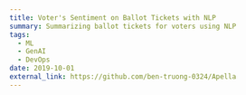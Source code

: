 ```yaml
---
title: Voter's Sentiment on Ballot Tickets with NLP
summary: Summarizing ballot tickets for voters using NLP
tags:
  - ML
  - GenAI
  - DevOps
date: 2019-10-01
external_link: https://github.com/ben-truong-0324/Apella
---
```

